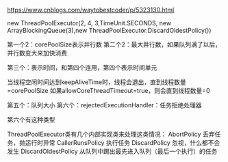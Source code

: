 
https://www.cnblogs.com/waytobestcoder/p/5323130.html


new ThreadPoolExecutor(2, 4, 3,TimeUnit.SECONDS, new ArrayBlockingQueue<Runnable>(3),new ThreadPoolExecutor.DiscardOldestPolicy())


第一个2：corePoolSize表示并行数
第二个2：最大并行数，如果队列满了以后，并行数变大来加快消费

第三个：表示时间，和第四个连用，第四个表示时间单元

当线程空闲时间达到keepAliveTime时，线程会退出，直到线程数量=corePoolSize
如果allowCoreThreadTimeout=true，则会直到线程数量=0

第五个：队列大小
第六个：rejectedExecutionHandler：任务拒绝处理器

第六个有这种类型

ThreadPoolExecutor类有几个内部实现类来处理这类情况：
AbortPolicy 丢弃任务，抛运行时异常
CallerRunsPolicy 执行任务
DiscardPolicy 忽视，什么都不会发生
DiscardOldestPolicy 从队列中踢出最先进入队列（最后一个执行）的任务